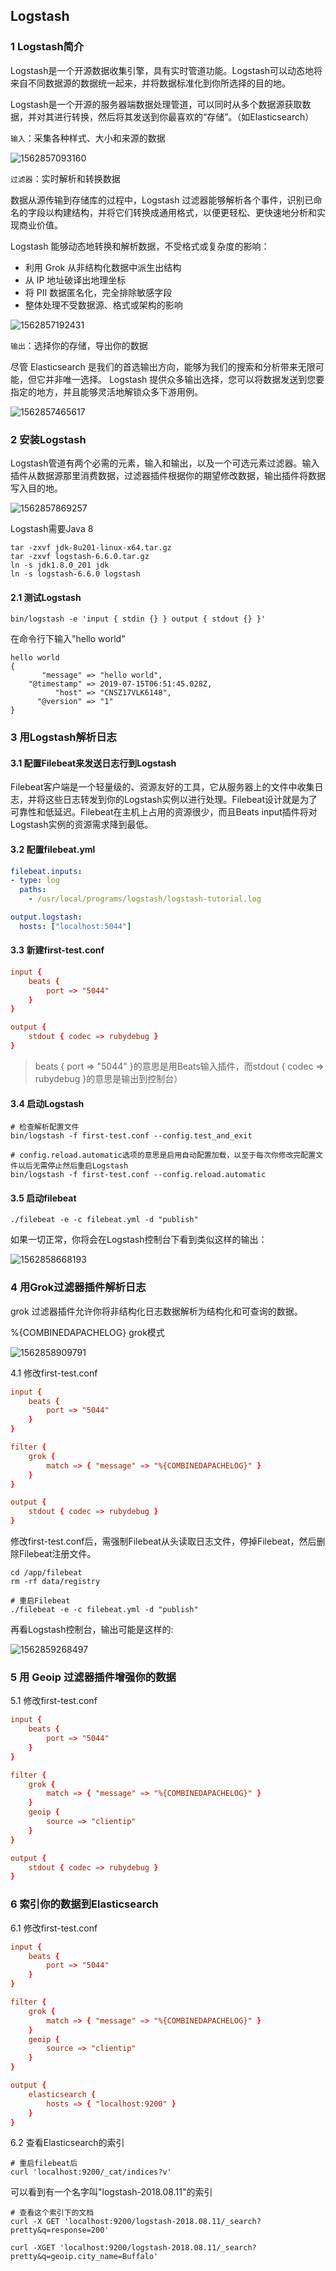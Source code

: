 ## Logstash

### 1 Logstash简介

Logstash是一个开源数据收集引擎，具有实时管道功能。Logstash可以动态地将来自不同数据源的数据统一起来，并将数据标准化到你所选择的目的地。

Logstash是一个开源的服务器端数据处理管道，可以同时从多个数据源获取数据，并对其进行转换，然后将其发送到你最喜欢的“存储”。（如Elasticsearch）

`输入`：采集各种样式、大小和来源的数据

![1562857093160](assets/1562857093160.png)



`过滤器`：实时解析和转换数据

数据从源传输到存储库的过程中，Logstash 过滤器能够解析各个事件，识别已命名的字段以构建结构，并将它们转换成通用格式，以便更轻松、更快速地分析和实现商业价值。

Logstash 能够动态地转换和解析数据，不受格式或复杂度的影响：

- 利用 Grok 从非结构化数据中派生出结构
- 从 IP 地址破译出地理坐标
- 将 PII 数据匿名化，完全排除敏感字段
- 整体处理不受数据源、格式或架构的影响



![1562857192431](assets/1562857192431.png)





`输出`：选择你的存储，导出你的数据

尽管 Elasticsearch 是我们的首选输出方向，能够为我们的搜索和分析带来无限可能，但它并非唯一选择。
Logstash 提供众多输出选择，您可以将数据发送到您要指定的地方，并且能够灵活地解锁众多下游用例。

![1562857465617](assets/1562857465617.png)



### 2 安装Logstash

Logstash管道有两个必需的元素，输入和输出，以及一个可选元素过滤器。输入插件从数据源那里消费数据，过滤器插件根据你的期望修改数据，输出插件将数据写入目的地。

![1562857869257](assets/1562857869257.png)



Logstash需要Java 8

```shell
tar -zxvf jdk-8u201-linux-x64.tar.gz
tar -zxvf logstash-6.6.0.tar.gz
ln -s jdk1.8.0_201 jdk
ln -s logstash-6.6.0 logstash
```



#### 2.1 测试Logstash

```shell
bin/logstash -e 'input { stdin {} } output { stdout {} }'
```

在命令行下输入"hello world"

```
hello world
{
       "message" => "hello world",
    "@timestamp" => 2019-07-15T06:51:45.028Z,
          "host" => "CNSZ17VLK6148",
      "@version" => "1"
}
```





### 3 用Logstash解析日志

#### 3.1 配置Filebeat来发送日志行到Logstash

Filebeat客户端是一个轻量级的、资源友好的工具，它从服务器上的文件中收集日志，并将这些日志转发到你的Logstash实例以进行处理。Filebeat设计就是为了可靠性和低延迟。Filebeat在主机上占用的资源很少，而且Beats input插件将对Logstash实例的资源需求降到最低。



#### 3.2 配置filebeat.yml

```yml
filebeat.inputs:
- type: log
  paths:
    - /usr/local/programs/logstash/logstash-tutorial.log

output.logstash:
  hosts: ["localhost:5044"]
```



#### 3.3 新建first-test.conf

```conf
input {
	beats {
		port => "5044"
	}
}

output {
	stdout { codec => rubydebug }
}
```

>beats { port => "5044" }的意思是用Beats输入插件，而stdout { codec => rubydebug }的意思是输出到控制台）



#### 3.4 启动Logstash

```shell
# 检查解析配置文件
bin/logstash -f first-test.conf --config.test_and_exit

# config.reload.automatic选项的意思是启用自动配置加载，以至于每次你修改完配置文件以后无需停止然后重启Logstash
bin/logstash -f first-test.conf --config.reload.automatic
```



#### 3.5 启动filebeat

```shell
./filebeat -e -c filebeat.yml -d "publish"
```

如果一切正常，你将会在Logstash控制台下看到类似这样的输出：

![1562858668193](assets/1562858668193.png)





### 4 用Grok过滤器插件解析日志

grok 过滤器插件允许你将非结构化日志数据解析为结构化和可查询的数据。

%{COMBINEDAPACHELOG} grok模式

![1562858909791](assets/1562858909791.png)



4.1 修改first-test.conf

```conf
input {
	beats {
		port => "5044"
	}
}

filter {
	grok {
		match => { "message" => "%{COMBINEDAPACHELOG}" }
	}
}

output {
	stdout { codec => rubydebug }
}
```



修改first-test.conf后，需强制Filebeat从头读取日志文件，停掉Filebeat，然后删除Filebeat注册文件。

```shell
cd /app/filebeat
rm -rf data/registry

# 重启Filebeat
./filebeat -e -c filebeat.yml -d "publish"
```



再看Logstash控制台，输出可能是这样的:

![1562859268497](assets/1562859268497.png)





### 5 用 Geoip 过滤器插件增强你的数据

5.1 修改first-test.conf

```conf
input {
	beats {
		port => "5044"
	}
}

filter {
	grok {
		match => { "message" => "%{COMBINEDAPACHELOG}" }
	}
	geoip {
		source => "clientip"
	}
}

output {
	stdout { codec => rubydebug }
}
```



### 6 索引你的数据到Elasticsearch

6.1 修改first-test.conf

```conf
input {
	beats {
		port => "5044"
	}
}

filter {
	grok {
		match => { "message" => "%{COMBINEDAPACHELOG}" }
	}
	geoip {
		source => "clientip"
	}
}

output {
	elasticsearch {
		hosts => { "localhost:9200" }
	}
}
```



6.2 查看Elasticsearch的索引

```shell
# 重启filebeat后
curl 'localhost:9200/_cat/indices?v'
```

可以看到有一个名字叫"logstash-2018.08.11"的索引



```shell
# 查看这个索引下的文档
curl -X GET 'localhost:9200/logstash-2018.08.11/_search?pretty&q=response=200'
```





```shell
curl -XGET 'localhost:9200/logstash-2018.08.11/_search?pretty&q=geoip.city_name=Buffalo'
```





